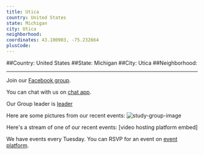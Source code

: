 ```yaml
---
title: Utica
country: United States
state: Michigan
city: Utica
neighborhood: 
coordinates: 43.100903, -75.232664
plusCode:
---
```


##Country: United States
##State: Michigan
##City: Utica
##Neighborhood: 
*****
Join our [Facebook group](https://www.facebook.com/groups/free.code.camp.uticaMI).

You can chat with us on [chat app]().

Our Group leader is [leader]()

Here are some pictures from our recent events:
![study-group-image]()

Here's a stream of one of our recent events:
[video hosting platform embed]

We have events every Tuesday. You can RSVP for an event on [event platform]().
